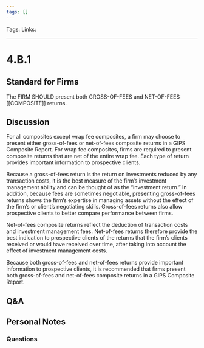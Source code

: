 ```yaml
---
tags: []
---
```

Tags:
Links: 
___
# 4.B.1
## Standard for Firms
The FIRM SHOULD present both GROSS-OF-FEES and NET-OF-FEES [[COMPOSITE]] returns.
## Discussion
For all composites except wrap fee composites, a firm may choose to present either gross-of-fees or net-of-fees composite returns in a GIPS Composite Report. For wrap fee composites, firms are required to present composite returns that are net of the entire wrap fee. Each type of return provides important information to prospective clients.

Because a gross-of-fees return is the return on investments reduced by any transaction costs, it is the best measure of the firm’s investment management ability and can be thought of as the “investment return.” In addition, because fees are sometimes negotiable, presenting gross-of-fees returns shows the firm’s expertise in managing assets without the effect of the firm’s or client’s negotiating skills. Gross-of-fees returns also allow prospective clients to better compare performance between firms.

Net-of-fees composite returns reflect the deduction of transaction costs and investment management fees. Net-of-fees returns therefore provide the best indication to prospective clients of the returns that the firm’s clients received or would have received over time, after taking into account the effect of investment management costs.

Because both gross-of-fees and net-of-fees returns provide important information to prospective clients, it is recommended that firms present both gross-of-fees and net-of-fees composite returns in a GIPS Composite Report.
## Q&A

## Personal Notes

### Questions